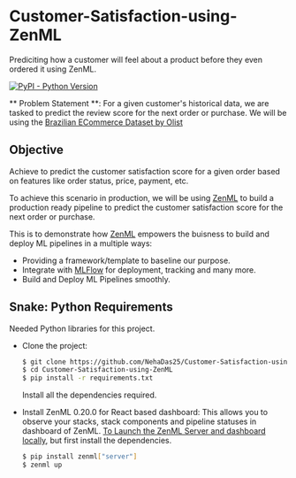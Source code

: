 # Customer-Satisfaction-using-ZenML
Prediciting how a customer will feel about a product before they even ordered it using ZenML.

[![PyPI - Python Version](https://img.shields.io/pypi/pyversions/zenml)](https://pypi.org/project/zenml/)

** Problem Statement **:
For a given customer's historical data, we are tasked to predict the review score for the next order or purchase. We will be using the [Brazilian ECommerce Dataset by Olist](https://www.kaggle.com/datasets/olistbr/brazilian-ecommerce)

## Objective
Achieve to predict the customer satisfaction score for a given order based on features like order status, price, payment, etc. 

To achieve this scenario in production, we will be using [ZenML](https://zenml.io/) to build a production ready pipeline to predict the customer satisfaction score for the next order or purchase.

This is to demonstrate how [ZenML](https://github.com/zenml-io/zenml) empowers the buisness to build and deploy ML pipelines in a multiple ways:
 - Providing a framework/template to baseline our purpose.
 - Integrate with [MLFlow](https://mlflow.org/) for deployment, tracking and many more.
 - Build and Deploy ML Pipelines smoothly.

## Snake: Python Requirements

Needed Python libraries for this project.

- Clone the project:
    ```bash
    $ git clone https://github.com/NehaDas25/Customer-Satisfaction-using-ZenML.git
    $ cd Customer-Satisfaction-using-ZenML
    $ pip install -r requirements.txt
    ```
    Install all the dependencies required.

- Install ZenML 0.20.0 for React based dashboard: This allows you to observe your stacks, stack components and pipeline statuses in dashboard of ZenML. [To Launch the ZenML Server and dashboard locally](https://docs.zenml.io/user-guide/starter-guide#explore-the-dashboard), but first install the dependencies.
    ``` bash
    $ pip install zenml["server"]
    $ zenml up
    ```


